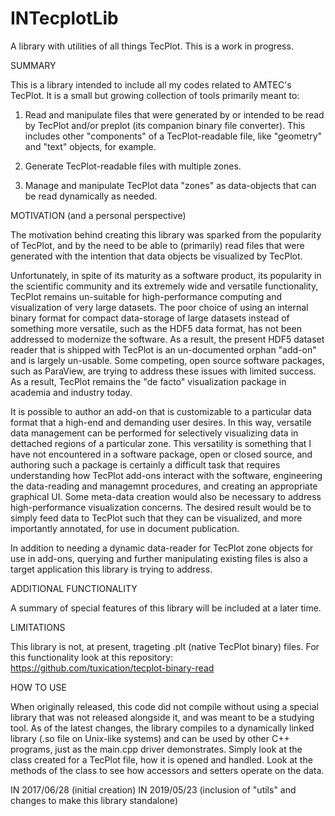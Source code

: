 # INTecplotLib
A library with utilities of all things TecPlot. This is a work in progress.


SUMMARY

This is a library intended to include all my codes related to AMTEC's TecPlot.
It is a small but growing collection of tools primarily meant to:

1. Read and manipulate files that were generated by or intended to be read by
TecPlot and/or preplot (its companion binary file converter). This includes
other "components" of a TecPlot-readable file, like "geometry" and "text"
objects, for example.

2. Generate TecPlot-readable files with multiple zones.

3. Manage and manipulate TecPlot data "zones" as data-objects that can be
read dynamically as needed.


MOTIVATION (and a personal perspective)

The motivation behind creating this library was sparked from the popularity
of TecPlot, and by the need to be able to (primarily) read files that were
generated with the intention that data objects be visualized by TecPlot.

Unfortunately, in spite of its maturity as a software product, its popularity
in the scientific community and its extremely wide and versatile functionality,
TecPlot remains un-suitable for high-performance computing and visualization
of very large datasets. The poor choice of using an internal binary format
for compact data-storage of large datasets instead of something more versatile,
such as the HDF5 data format, has not been addressed to modernize the software.
As a result, the present HDF5 dataset reader that is shipped with TecPlot is
an un-documented orphan "add-on" and is largely un-usable. Some competing, open
source software packages, such as ParaView, are trying to address these issues
with limited success. As a result, TecPlot remains the "de facto" visualization
package in academia and industry today.

It is possible to author an add-on that is customizable to a particular data
format that a high-end and demanding user desires. In this way, versatile
data management can be performed for selectively visualizing data in dettached
regions of a particular zone. This versatility is something that I have not
encountered in a software package, open or closed source, and authoring such
a package is certainly a difficult task that requires understanding how TecPlot
add-ons interact with the software, engineering the data-reading and managemnt
procedures, and creating an appropriate graphical UI. Some meta-data creation
would also be necessary to address high-performance visualization concerns. The
desired result would be to simply feed data to TecPlot such that they can be
visualized, and more importantly annotated, for use in document publication.

In addition to needing a dynamic data-reader for TecPlot zone objects for use
in add-ons, querying and further manipulating existing files is also a target
application this library is trying to address.


ADDITIONAL FUNCTIONALITY

A summary of special features of this library will be included at a later time.


LIMITATIONS

This library is not, at present, trageting .plt (native TecPlot binary) files.
For this functionality look at this repository:
https://github.com/tuxication/tecplot-binary-read


HOW TO USE

When originally released, this code did not compile without using a special
library that was not released alongside it, and was meant to be a studying tool.
As of the latest changes, the library compiles to a dynamically linked library
(.so file on Unix-like systems) and can be used by other C++ programs, just
as the main.cpp driver demonstrates. Simply look at the class created for a
TecPlot file, how it is opened and handled. Look at the methods of the class
to see how accessors and setters operate on the data.


IN 2017/06/28 (initial creation)
IN 2019/05/23 (inclusion of "utils" and changes to make this library standalone)


